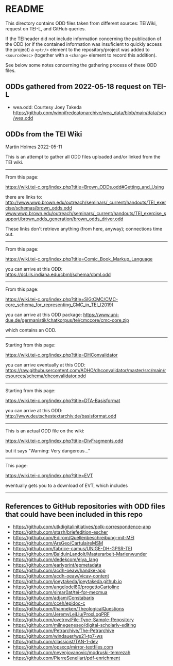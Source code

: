 # README

This directory contains ODD files taken from different sources: TEIWiki, request on TEI-L, and GitHub queries.

If the TEIheader did not include information concerning the publication of the ODD (or if the contained information was insuficient to quickly access the project) 
a `<ptr/>` element to the repository/project was added to `<sourceDesc>` (together with a `<change>` element to record this addition).

See below some notes concerning the gathering process of these ODD files.


## ODDs gathered from 2022-05-18 request on TEI-L

 * wea.odd: Courtesy Joey Takeda
   https://github.com/winnifredeatonarchive/wea_data/blob/main/data/sch/wea.odd


## ODDs from the TEI Wiki
Martin Holmes 2022-05-11

This is an attempt to gather all ODD files uploaded and/or linked from the TEI wiki.

--------------

From this page:

https://wiki.tei-c.org/index.php?title=Brown_ODDs.odd#Getting_and_Using

there are links to:
http://www.wwp.brown.edu/outreach/seminars/_current/handouts/TEI_exercise/schemas/brown_odds.odd
www.wwp.brown.edu/outreach/seminars/_current/handouts/TEI_exercise_support/brown_odds_generation/brown_odds_driver.odd

These links don't retrieve anything (from here, anyway); connections time out.

--------------

From this page:

https://wiki.tei-c.org/index.php?title=Comic_Book_Markup_Language

you can arrive at this ODD:
https://dcl.ils.indiana.edu/cbml/schema/cbml.odd

--------------

From this page:

https://wiki.tei-c.org/index.php?title=SIG:CMC/CMC-core_schema_for_representing_CMC_in_TEI_(2019)

you can arrive at this ODD package:
https://www.uni-due.de/germanistik/chatkorpus/tei/cmccore/cmc-core.zip

which contains an ODD.

--------------

Starting from this page:

https://wiki.tei-c.org/index.php?title=DHConvalidator

you can arrive eventually at this ODD:
https://raw.githubusercontent.com/ADHO/dhconvalidator/master/src/main/resources/schema/dhconvalidator.odd

--------------

Starting from this page:

https://wiki.tei-c.org/index.php?title=DTA-Basisformat

you can arrive at this ODD:
http://www.deutschestextarchiv.de/basisformat.odd

--------------

This is an actual ODD file on the wiki:

https://wiki.tei-c.org/index.php?title=DivFragments.odd

but it says "Warning: Very dangerous..."

--------------

This page:

https://wiki.tei-c.org/index.php?title=EVT

eventually gets you to a download of EVT, which includes 

--------------


## References to GitHub repositories with ODD files that could have been included in this repo

* https://github.com/utkdigitalinitiatives/polk-correspondence-app
* https://github.com/stazh/briefedition-escher 
* https://github.com/Edirom/Quellenbeschreibung-mit-MEI 
* https://github.com/ArsGeo/CartulaireMSM
* https://github.com/fabrice-camus/UNIGE-DH-GPSR-TEI 
* https://github.com/BalduinLandolt/Masterarbeit-Marienwunder 
* https://github.com/dedekcom/elya_lang 
* https://github.com/earlyprint/epmetadata 
* https://github.com/acdh-oeaw/handke-app 
* https://github.com/acdh-oeaw/vicav-content
* https://github.com/joeytakeda/joeytakeda.github.io
* https://github.com/angelodel80/progettoCartoline 
* https://github.com/simar0at/tei-for-mecmua
* https://github.com/adjam/Constabaris 
* https://github.com/cceh/epidoc-c 
* https://github.com/thanneken/TheologicalQuestions
* https://github.com/JeremyLeiLiu/ProxLogPRF 
* https://github.com/ovetrov/File-Type-Sample-Repository
* https://github.com/milnegeneseo/digital-scholarly-editing
* https://github.com/Petrarchive/The-Petrarchive
* https://github.com/windauer/ws21-tp7-ws
* https://github.com/classicist/TAN-1-dev
* https://github.com/opsxcq/mirror-textfiles.com
* https://github.com/nevenjovanovic/modruski-temrezah 
* https://github.com/PierreSenellart/pdf-enrichment
